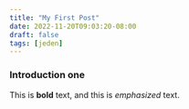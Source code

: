 ```yaml
---
title: "My First Post"
date: 2022-11-20T09:03:20-08:00
draft: false
tags: [jeden]
---
```

### Introduction one

This is **bold** text, and this is *emphasized* text.